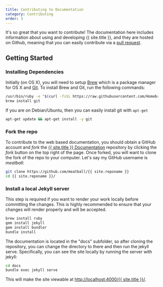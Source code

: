 ```yaml
---
title: Contributing to Documentation
category: Contributing
order: 3
---
```


It's so great that you want to contribute! The documentation here includes information
about using and developing {{ site.title }}, and they are hosted on Github, meaning that you
can easily contribute via a [pull request](https://help.github.com/articles/about-pull-requests/).

## Getting Started

### Installing Dependencies

Initially (on OS X), you will need to setup [Brew](http://brew.sh/) which is a 
package manager for OS X and [Git](https://git-scm.com/). To install Brew and Git, 
run the following commands:

```bash
/usr/bin/ruby -e "$(curl -fsSL https://raw.githubusercontent.com/Homebrew/install/master/install)"
brew install git
```

If you are on Debian/Ubuntu, then you can easily install git with `apt-get`

```bash
apt-get update && apt-get install -y git
```

### Fork the repo

To contribute to the web based documentation, you should obtain a GitHub account and *fork* the <a href="https://www.github.com/{{ site.repo }}" target="_blank">{{ site.title }} Documentation</a> repository by clicking the *fork* button on the top right of the page. Once forked, you will want to clone the fork of the repo to your computer. Let's say my GitHub username is *meatball*:

```bash
git clone https://github.com/meatball/{{ site.reponame }}
cd {{ site.reponame }}/
```

### Install a local Jekyll server
This step is required if you want to render your work locally before committing the changes. This is highly recommended to ensure that your changes will render properly and will be accepted.

```bash
brew install ruby
gem install jekyll
gem install bundler
bundle install
```

The documentation is located in the "docs" subfolder, so after cloning the repository,
you can change the directory to there and then run the jekyll serve.
Specifically, you can see the site locally by running the server with jekyll:

```bash
cd docs
bundle exec jekyll serve
```

This will make the site viewable at <a href="http://localhost:4000/{{ site.title }}/" target="_blank">http://localhost:4000/{{ site.title }}/</a>.
